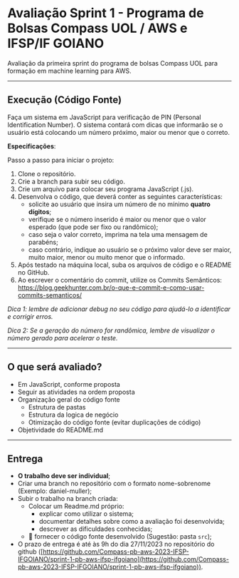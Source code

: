 # Avaliação Sprint 1 - Programa de Bolsas Compass UOL / AWS e IFSP/IF GOIANO

Avaliação da primeira sprint do programa de bolsas Compass UOL para formação em machine learning para AWS.

***

## Execução (Código Fonte)

Faça um sistema em JavaScript para verificação de PIN (Personal Identification Number). O sistema contará com dicas que informarão se o usuário está colocando um número próximo, maior ou menor que o correto.

**Especificações**:

Passo a passo para iniciar o projeto:

1. Clone o repositório.
2. Crie a branch para subir seu código.
2. Crie um arquivo para colocar seu programa JavaScript (.js).
3. Desenvolva o código, que deverá conter as seguintes características:
    - solicite ao usuário que insira um número de no mínimo **quatro dígitos**;
    - verifique se o número inserido é maior ou menor que o valor esperado (que pode ser fixo ou randômico);
    - caso seja o valor correto, imprima na tela uma mensagem de parabéns;
    - caso contrário, indique ao usuário se o próximo valor deve ser maior, muito maior, menor ou muito menor que o informado.
4. Após testado na máquina local, suba os arquivos de código e o README no GitHub.
5. Ao escrever o comentário do commit, utilize os Commits Semânticos: https://blog.geekhunter.com.br/o-que-e-commit-e-como-usar-commits-semanticos/ 

*Dica 1: lembre de adicionar debug no seu código para ajudá-lo a identificar e corrigir erros.*

*Dica 2: Se a geração do número for randômica, lembre de visualizar o número gerado para acelerar o teste.*


***

## O que será avaliado?

- Em JavaScript, conforme proposta
- Seguir as atividades na ordem proposta
- Organização geral do código fonte
  - Estrutura de pastas
  - Estrutura da logica de negócio
  - Otimização do código fonte (evitar duplicações de código)
- Objetividade do README.md

***

## Entrega

- **O trabalho deve ser individual**;
- Criar uma branch no repositório com o formato nome-sobrenome (Exemplo: daniel-muller);
- Subir o trabalho na branch criada:
  - Colocar um Readme.md próprio:
    - explicar como utilizar o sistema;
    - documentar detalhes sobre como a avaliação foi desenvolvida;
    - descrever as dificuldades conhecidas;
  - 🔨 fornecer o código fonte desenvolvido (Sugestão: pasta `src`);
- O prazo de entrega é até às 9h do dia 27/11/2023 no repositório do github ([https://github.com/Compass-pb-aws-2023-IFSP-IFGOIANO/sprint-1-pb-aws-ifsp-ifgoiano](https://github.com/Compass-pb-aws-2023-IFSP-IFGOIANO/sprint-1-pb-aws-ifsp-ifgoiano)).
